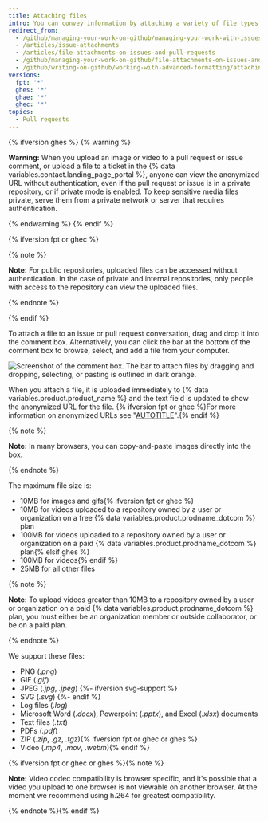 ```yaml
---
title: Attaching files
intro: You can convey information by attaching a variety of file types to your issues and pull requests.
redirect_from:
  - /github/managing-your-work-on-github/managing-your-work-with-issues-and-pull-requests/file-attachments-on-issues-and-pull-requests
  - /articles/issue-attachments
  - /articles/file-attachments-on-issues-and-pull-requests
  - /github/managing-your-work-on-github/file-attachments-on-issues-and-pull-requests
  - /github/writing-on-github/working-with-advanced-formatting/attaching-files
versions:
  fpt: '*'
  ghes: '*'
  ghae: '*'
  ghec: '*'
topics:
  - Pull requests
---
```


{% ifversion ghes %}
{% warning %}

**Warning:** When you upload an image or video to a pull request or issue comment, or upload a file to a ticket in the {% data variables.contact.landing_page_portal %}, anyone can view the anonymized URL without authentication, even if the pull request or issue is in a private repository, or if private mode is enabled. To keep sensitive media files private, serve them from a private network or server that requires authentication.

{% endwarning %}
{% endif %}

{% ifversion fpt or ghec %}

{% note %}

**Note:** For public repositories, uploaded files can be accessed without authentication.
In the case of private and internal repositories, only people with access to the repository can view the uploaded files.

{% endnote %}

{% endif %}

To attach a file to an issue or pull request conversation, drag and drop it into the comment box. Alternatively, you can click the bar at the bottom of the comment box to browse, select, and add a file from your computer.

![Screenshot of the comment box. The bar to attach files by dragging and dropping, selecting, or pasting is outlined in dark orange.](/assets/images/help/pull_requests/select-bar.png)

When you attach a file, it is uploaded immediately to {% data variables.product.product_name %} and the text field is updated to show the anonymized URL for the file. {% ifversion fpt or ghec %}For more information on anonymized URLs see "[AUTOTITLE](/authentication/keeping-your-account-and-data-secure/about-anonymized-urls)".{% endif %}

{% note %}

**Note:** In many browsers, you can copy-and-paste images directly into the box.

{% endnote %}

The maximum file size is:
- 10MB for images and gifs{% ifversion fpt or ghec %}
- 10MB for videos uploaded to a repository owned by a user or organization on a free {% data variables.product.prodname_dotcom %} plan
- 100MB for videos uploaded to a repository owned by a user or organization on a paid {% data variables.product.prodname_dotcom %} plan{% elsif ghes %}
- 100MB for videos{% endif %}
- 25MB for all other files

{% note %}

**Note:** To upload videos greater than 10MB to a repository owned by a user or organization on a paid {% data variables.product.prodname_dotcom %} plan, you must either be an organization member or outside collaborator, or be on a paid plan.

{% endnote %}

We support these files:

- PNG (_.png_)
- GIF (_.gif_)
- JPEG (_.jpg_, _.jpeg_)
{%- ifversion svg-support %}
- SVG (_.svg_)
{%- endif %}
- Log files (_.log_)
- Microsoft Word (_.docx_), Powerpoint (_.pptx_), and Excel (_.xlsx_) documents
- Text files (_.txt_)
- PDFs (_.pdf_)
- ZIP (_.zip_, _.gz_, _.tgz_){% ifversion fpt or ghec or ghes %}
- Video (_.mp4_, _.mov_, _.webm_){% endif %}

{% ifversion fpt or ghec or ghes %}{% note %}

**Note:** Video codec compatibility is browser specific, and it's possible that a video you upload to one browser is not viewable on another browser. At the moment we recommend using h.264 for greatest compatibility.

{% endnote %}{% endif %}
